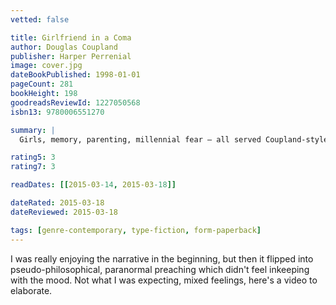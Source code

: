 ```yaml
---
vetted: false

title: Girlfriend in a Coma
author: Douglas Coupland
publisher: Harper Perrenial
image: cover.jpg
dateBookPublished: 1998-01-01
pageCount: 281
bookHeight: 198
goodreadsReviewId: 1227050568
isbn13: 9780006551270

summary: |
  Girls, memory, parenting, millennial fear — all served Coupland-style. Karen, an attractive, popular student, goes into a coma one night in 1979. Whilst in it, she gives birth to a healthy baby daughter; once out of it, a mere eighteen years later, she finds herself, Rip van Winkle-like, a middle-aged mother whose friends have all gone through all the normal marital, social and political traumas and back again… This tragicomedy shows Coupland in his most mature form yet, writing with all his customary powers of acute observation, but turning his attention away from the surface of modern life to the dynamics of modern relationships, but doing so with all the sly wit and weird accuracy we expect of the soothsaying author of Generation X, Shampoo Planet, Life After God, Microserfs and Polaroids from the Dead.

rating5: 3
rating7: 3

readDates: [[2015-03-14, 2015-03-18]]

dateRated: 2015-03-18
dateReviewed: 2015-03-18

tags: [genre-contemporary, type-fiction, form-paperback]
---
```


I was really enjoying the narrative in the beginning, but then it flipped into pseudo-philosophical, paranormal preaching which didn't feel inkeeping with the mood. Not what I was expecting, mixed feelings, here's a video to elaborate.
